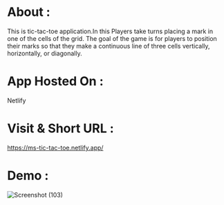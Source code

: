 # About :
This is tic-tac-toe application.In this Players take turns placing a mark in one of the cells of the grid. 
The goal of the game is for players to position their marks so that they make a continuous line of three cells vertically, horizontally, or diagonally.

# App Hosted On :
Netlify

# Visit & Short URL :
https://ms-tic-tac-toe.netlify.app/

# Demo :

![Screenshot (103)](https://user-images.githubusercontent.com/86542840/232196212-07aa7cb9-0ccf-4576-90c7-e19a9eea4cc0.png)


